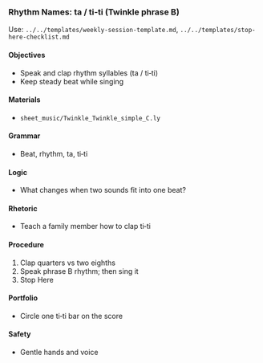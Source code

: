 ### Rhythm Names: ta / ti‑ti (Twinkle phrase B)

Use: `../../templates/weekly-session-template.md`, `../../templates/stop-here-checklist.md`

#### Objectives
- Speak and clap rhythm syllables (ta / ti‑ti)
- Keep steady beat while singing

#### Materials
- `sheet_music/Twinkle_Twinkle_simple_C.ly`

#### Grammar
- Beat, rhythm, ta, ti‑ti

#### Logic
- What changes when two sounds fit into one beat?

#### Rhetoric
- Teach a family member how to clap ti‑ti

#### Procedure
1) Clap quarters vs two eighths
2) Speak phrase B rhythm; then sing it
3) Stop Here

#### Portfolio
- Circle one ti‑ti bar on the score

#### Safety
- Gentle hands and voice